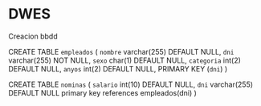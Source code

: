 # DWES
Creacion bbdd

CREATE TABLE `empleados` (
  `nombre` varchar(255) DEFAULT NULL,
  `dni` varchar(255) NOT NULL,
  `sexo` char(1) DEFAULT NULL,
  `categoria` int(2) DEFAULT NULL,
  `anyos` int(2) DEFAULT NULL,
  PRIMARY KEY (`dni`)
)

CREATE TABLE `nominas` (
  `salario` int(10) DEFAULT NULL,
  `dni` varchar(255) DEFAULT NULL primary key references empleados(dni)
)
